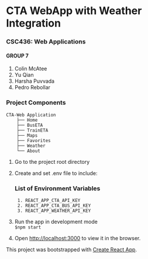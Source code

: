 # CTA WebApp with Weather Integration
### CSC436: Web Applications
#### GROUP 7
1. Colin McAtee 
2. Yu Qian
3. Harsha Puvvada
4. Pedro Rebollar

### Project Components
```
CTA-Web Application
    ├── Home
    ├── BusETA
    ├── TrainETA
    ├── Maps
    ├── Favorites
    ├── Weather
    └── About
```
1. Go to the project root directory

2. Create and set .env file to include:

    ### List of Environment Variables
    ```
     1. REACT_APP_CTA_API_KEY
     2. REACT_APP_CTA_BUS_API_KEY
     3. REACT_APP_WEATHER_API_KEY
    ```

3. Run the app in development mode  
    ```$npm start```

4. Open [http://localhost:3000](http://localhost:3000) to view it in the browser.


This project was bootstrapped with [Create React App](https://github.com/facebook/create-react-app).
